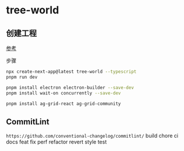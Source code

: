 # tree-world

## 创建工程

[参考](https://rsuitejs.com/zh/guide/use-with-create-react-app/)

步骤

```sh
npx create-next-app@latest tree-world --typescript
pnpm run dev

pnpm install electron electron-builder --save-dev
pnpm install wait-on concurrently --save-dev

pnpm install ag-grid-react ag-grid-community

```

## CommitLint

`https://github.com/conventional-changelog/commitlint/`
build
chore
ci
docs
feat
fix
perf
refactor
revert
style
test
